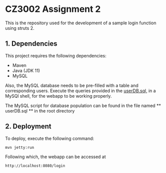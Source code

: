 # CZ3002 Assignment 2

This is the repository used for the development of a sample login function using struts 2.

## 1. Dependencies

This project requires the following dependencies:

- Maven
- Java (JDK 11)
- MySQL

Also, the MySQL database needs to be pre-filled with a table and corresponding users. Execute the queries provided in the [userDB.sql](userDB.sql), in a MySQl shell, for the webapp to be working properly.

The MySQL script for database population can be found in the file named ** userDB.sql ** in the root directory

## 2. Deployment

To deploy, execute the following command:

```
mvn jetty:run
```

Following which, the webapp can be accessed at

```
http://localhost:8080/login
```
